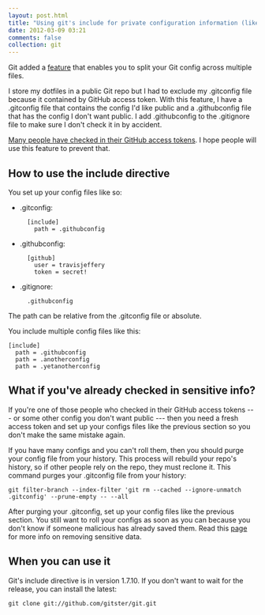 ```yaml
---
layout: post.html
title: "Using git's include for private configuration information (like github tokens)"
date: 2012-03-09 03:21
comments: false
collection: git
---
```


Git added a [feature](https://github.com/git/git/commit/9b25a0b52e09400719366f0a33d0d0da98bbf7b0)
that enables you to split your Git config across multiple files.

I store my dotfiles in a public Git repo but I had to exclude my .gitconfig file because it contained by GitHub access token. With this feature, I have a .gitconfig file that contains the config I'd like public and a .githubconfig file that has the config I don't want public. I add .githubconfig to the .gitignore file to make sure I don't check it in by accident.

[Many people have checked in their GitHub access tokens](https://github.com/search?q=token+path%3A.gitconfig&repo=&langOverride=&start_value=1&type=Code&language=). I hope people will use this feature to prevent that.

## How to use the include directive

You set up your config files like so:

- .gitconfig:

		[include]
		  path = .githubconfig

- .githubconfig:

		[github]
		  user = travisjeffery
		  token = secret!

- .gitignore:

        .githubconfig

The path can be relative from the .gitconfig file or absolute.

You include multiple config files like this:

	[include]
	  path = .githubconfig
	  path = .anotherconfig
	  path = .yetanotherconfig

## What if you've already checked in sensitive info?

If you're one of those people who checked in their GitHub access tokens --- or some other config you don't want public --- then you need a fresh access token and set up your configs files like the previous section so you don't make the same mistake again.

If you have many configs and you can't roll them, then you should purge your config file from your history. This process will rebuild your repo's history, so if other people rely on the repo, they must reclone it. This command purges your .gitconfig file from your history:

    git filter-branch --index-filter 'git rm --cached --ignore-unmatch .gitconfig' --prune-empty -- --all

After purging your .gitconfig, set up your config files like the previous section. You still want to roll your configs as soon as you can because you don't know if someone malicious has already saved them. Read this [page](http://help.github.com/remove-sensitive-data/) for more info on removing sensitive data.

## When you can use it

Git's include directive is in version 1.7.10. If you don't want to wait for the release, you can install the latest:

    git clone git://github.com/gitster/git.git
